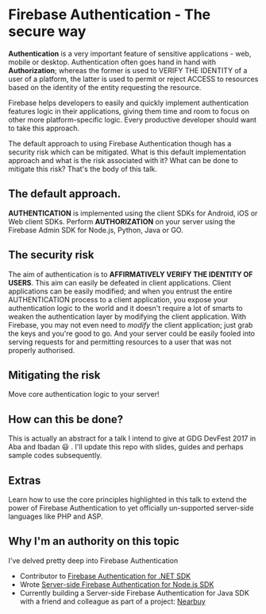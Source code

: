 Firebase Authentication - The secure way
=================================================================================

**Authentication** is a very important feature of sensitive applications - web, mobile or desktop. Authentication often goes hand in hand with __Authorization__; whereas the former is used to VERIFY THE IDENTITY of a user of a platform, the latter is used to permit or reject ACCESS to resources based on the identity of the entity requesting the resource.

Firebase helps developers to easily and quickly implement authentication features logic in their applications, giving them time and room to focus on other more platform-specific logic. Every productive developer should want to take this approach.

The default approach to using Firebase Authentication though has a security risk which can be mitigated. What is this default implementation approach and what is the risk associated with it? What can be done to mitigate this risk? That's the body of this talk.

## The default approach.
**AUTHENTICATION** is implemented using the client SDKs for Android, iOS or Web client SDKs.
Perform **AUTHORIZATION** on your server using the Firebase Admin SDK for Node.js, Python, Java or GO.

## The security risk
The aim of authentication is to **AFFIRMATIVELY VERIFY THE IDENTITY OF USERS**. This aim can easily be defeated in client applications. Client applications can be easily modified; and when you entrust the entire AUTHENTICATION process to a client application, you expose your authentication logic to the world and it doesn't require a lot of smarts to weaken the authentication layer by modifying the client application. With Firebase, you may not even need to _modify_ the client application; just grab the keys and you're good to go. And your server could be easily fooled into serving requests for and permitting resources to a user that was not properly authorised.

## Mitigating the risk
Move core authentication logic to your server!

## How can this be done?
This is actually an abstract for a talk I intend to give at GDG DevFest 2017 in Aba and Ibadan :smiley: . I'll update this repo with slides, guides and perhaps sample codes subsequently.

## Extras
Learn how to use the core principles highlighted in this talk to extend the power of Firebase Authentication to yet officially un-supported server-side languages like PHP and ASP.

## Why I'm an authority on this topic
I've delved pretty deep into Firebase Authentication
- Contributor to [Firebase Authentication for .NET SDK](https://github.com/step-up-labs/firebase-authentication-dotnet)
- Wrote [Server-side Firebase Authentication for Node.js SDK](https://github.com/ThisIsRudigo/firebaseauth)
- Currently building a Server-side Firebase Authentication for Java SDK with a friend and colleague as part of a project: [Nearbuy](https://admin.nearbuy.ng)